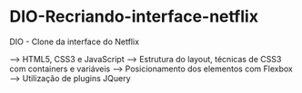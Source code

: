 # DIO-Recriando-interface-netflix
DIO - Clone da interface do Netflix

--> HTML5, CSS3 e JavaScript
--> Estrutura do layout, técnicas de CSS3 com containers e variáveis
--> Posicionamento dos elementos com Flexbox
--> Utilização de plugins JQuery
